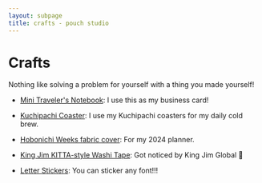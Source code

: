 ```yaml
---
layout: subpage
title: crafts - pouch studio
---
```


# Crafts

Nothing like solving a problem for yourself with a thing you made yourself!

- [Mini Traveler's Notebook](https://www.instagram.com/p/C3a-8SpRRLH): I use this as my business card!

- [Kuchipachi Coaster](https://www.instagram.com/p/Cyg6Pu4u_s-): I use my Kuchipachi coasters for my daily cold brew.

- [Hobonichi Weeks fabric cover](https://www.instagram.com/p/C4i33wrRoKA/): For my 2024 planner.

- [King Jim KITTA-style Washi Tape](https://www.instagram.com/p/C35lfG2RG_5): Got noticed by King Jim Global 🥹

- [Letter Stickers](https://www.instagram.com/p/C2u_QrvAO_9/): You can sticker any font!!!
